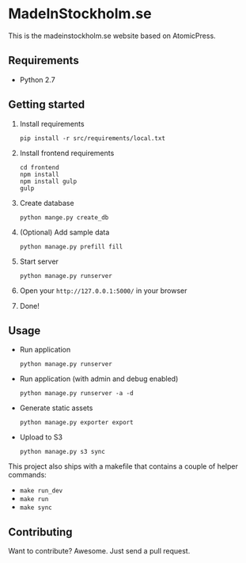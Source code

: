 # MadeInStockholm.se

This is the madeinstockholm.se website based on AtomicPress.


## Requirements

- Python 2.7


## Getting started

1. Install requirements

    `pip install -r src/requirements/local.txt`

1. Install frontend requirements

	```
	cd frontend
	npm install
	npm install gulp
	gulp
	```

1. Create database

    `python mange.py create_db`

1. (Optional) Add sample data

    `python manage.py prefill fill`

1. Start server

    `python manage.py runserver`

1. Open your `http://127.0.0.1:5000/` in your browser
1. Done!


## Usage

- Run application

    `python manage.py runserver`

- Run application (with admin and debug enabled)

    `python manage.py runserver -a -d`

- Generate static assets

    `python manage.py exporter export`

- Upload to S3

    `python manage.py s3 sync`

This project also ships with a makefile that contains a couple of helper commands:

- `make run_dev`
- `make run`
- `make sync`


## Contributing

Want to contribute? Awesome. Just send a pull request.
